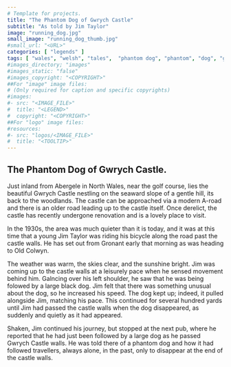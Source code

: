 ```yaml
---
# Template for projects.
title: "The Phantom Dog of Gwrych Castle"
subtitle: "As told by Jim Taylor"
image: "running_dog.jpg"
small_image: "running_dog_thumb.jpg"
#small_url: "<URL>"
categories: [ "legends" ]
tags: [ "wales", "welsh", "tales",  "phantom dog", "phantom", "dog", "gwrych"]
#images_directory; "images"
#images_static: "false"
#images_copyright: "<COPYRIGHT>"
##For "image" image files:
# (Only required for caption and specific copyrights)
#images:
#- src: "<IMAGE_FILE>"
#  title: "<LEGEND>"
#  copyright: "<COPYRIGHT>"
##For "logo" image files:
#resources:
#- src: "logos/<IMAGE_FILE>"
#  title: "<TOOLTIP>"
---
```


<!-- {{< rawhtml >}}
<p>Just up the slope from Abergele Golf Club in North Wales, back nestling in the woods, lies Gwrych castle.</p>

{{< /rawhtml >}}

&nbsp; -->
## The Phantom Dog of Gwrych Castle.  


Just inland from Abergele in North Wales, near the golf course, lies the beautiful Gwrych Castle nestling on the seaward slope of a gentle hill, its back to the woodlands. The castle can be approached via a modern A-road and there is an older road leading up to the castle itself. Once derelict, the castle has recently undergone renovation and is a lovely place to visit.  

In the 1930s, the area was much quieter than it is today, and it was at this time that a young Jim Taylor was riding his bicycle along the road past the castle walls. He has set out from Gronant early that morning as was heading to Old Colwyn.  

The weather was warm, the skies clear, and the sunshine bright. Jim was coming up to the castle walls at a leisurely pace when he sensed movement behind him. Galncing over his left shoulder, he saw that he was being folowed by a large black dog. Jim felt that there was something unusual about the dog, so he increased his speed. The dog kept up; indeed, it pulled alongside Jim, matching his pace. This continued for several hundred yards until Jim had passed the castle walls when the dog disappeared, as suddenly and quietly as it had appeared.  

Shaken, Jim continued his journey, but stopped at the next pub, where he reported that he had just been followed by a large dog as he passed Gwrych Castle walls. He was told there of a phantom dog and how it had followed travellers, always alone, in the past, only to disappear at the end of the castle walls.
